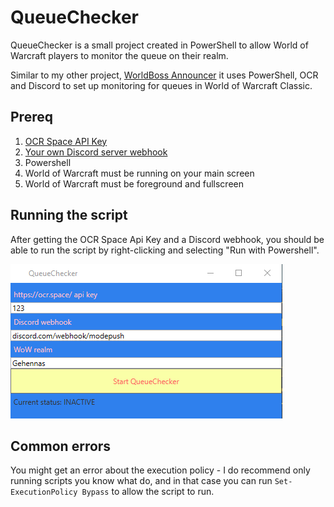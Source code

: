 # QueueChecker

QueueChecker is a small project created in PowerShell to allow World of Warcraft players to monitor the queue on their realm.

Similar to my other project, [WorldBoss Announcer](https://github.com/infernuxmonster/Worldboss-Announcer) it uses PowerShell, OCR and Discord to set up monitoring for queues in World of Warcraft Classic.

## Prereq

1. [OCR Space API Key](https://ocr.space/ocrapi/freekey)
2. [Your own Discord server webhook](https://support.discord.com/hc/en-us/articles/228383668-Intro-to-Webhooks)
3. Powershell
4. World of Warcraft must be running on your main screen
5. World of Warcraft must be foreground and fullscreen

## Running the script

After getting the OCR Space Api Key and a Discord webhook, you should be able to run the script by right-clicking and selecting "Run with Powershell".

![](https://github.com/infernuxmonster/QueueChecker/blob/main/QueueChecker.PNG?raw=true)

## Common errors

You might get an error about the execution policy - I do recommend only running scripts you know what do, and in that case you can run `Set-ExecutionPolicy Bypass` to allow the script to run.
